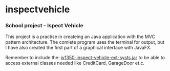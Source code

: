 # inspectvehicle

### School project - Ispect Vehicle
This project is a practise in createing an Java application with the MVC pattern architecture. The comlete program uses the terminal for output, but I have also created the first part of a graphical interface with JavaFX.

Remember to include the: [iv1350-inspect-vehicle-ext-systs.jar](https://gits-15.sys.kth.se/andpet52/inspectvehicle/blob/master/iv1350-inspect-vehicle-ext-systs.jar) to be able to access external classes needed like CreditCard, GarageDoor et.c.

